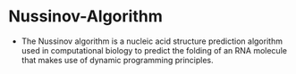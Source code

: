 # Nussinov-Algorithm
+ The Nussinov algorithm is a nucleic acid structure prediction algorithm used in computational biology to predict the folding of an RNA molecule that makes use of dynamic programming principles.
